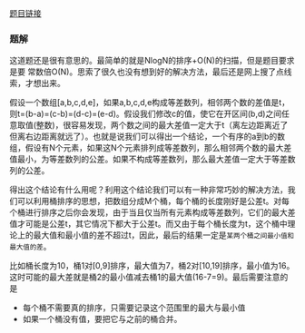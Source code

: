 [题目链接](https://leetcode-cn.com/problems/maximum-gap/description/)

### 题解
这道题还是很有意思的。最简单的就是NlogN的排序+O(N)的扫描，但是题目要求是要 常数倍O(N)。思索了很久也没有想到好的解决方法，最后还是网上搜了点线索，才想出来。

假设一个数组[a,b,c,d,e]，如果a,b,c,d,e构成等差数列，相邻两个数的差值是t，则t=(b-a)=(c-b)=(d-c)=(e-d)。假设我们修改c的值，使它在开区间(b,d)之间任意取值(整数)，很容易发现，两个数之间的最大差值一定大于t（离左边距离近了但离右边距离就远了）。也就是说我们可以得出一个结论，一个有序的a到b的数组，假设有N个元素，如果这N个元素排列成等差数列，那么相邻两个数的最大差值最小，为等差数列的公差。如果不构成等差数列，那么最大差值一定大于等差数列的公差。

得出这个结论有什么用呢？利用这个结论我们可以有一种非常巧妙的解决方法，我们可以利用桶排序的思想，把数组分成M个桶，每个桶的长度刚好是公差t。对每个桶进行排序之后你会发现，由于当且仅当所有元素构成等差数列，它们的最大差值才可能是公差t，其它情况下都大于公差t。而又由于每个桶长度为t，这个桶中理论上的最大值和最小值的差不超过t，因此，最后的结果一定是`某两个桶之间最小值和最大值的差`。

比如桶长度为10，桶1对[0,9]排序，最大值为7，桶2对[10,19]排序，最小值为16。这时可能的最大差就是桶2的最小值减去桶1的最大值(16-7=9)。最后需要注意的是
* 每个桶不需要真的排序，只需要记录这个范围里的最大与最小值
* 如果一个桶没有值，要把它与之前的桶合并。